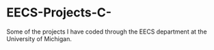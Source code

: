 # EECS-Projects-C-
Some of the projects I have coded through the EECS department at the University of Michigan.
